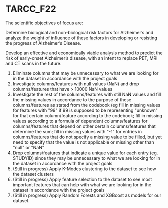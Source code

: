 # TARCC_F22

The scientific objectives of focus are:

Determine biological and non-biological risk factors for Alzheimer’s and analyze the weight of influence of these factors in developing or resisting the progress of Alzheimer’s Disease.

Develop an effective and economically viable analysis method to predict the risk of early-onset Alzheimer’s disease, with an intent to replace PET, MRI and CT scans in the future.

1. Eliminate columns that may be unnecessary to what we are looking for in the dataset in accordance with the project goals
2. Investigate columns/features with null values (NaN) and drop columns/features that have > 10000 NaN values 
3. Investigate the rest of the columns/features with still NaN values and fill the missing values in accordance to the purpose of these columns/features as stated from the codebook (eg fill in missing values for features with "99" if 99 is supposed to be representing "unknown" for that certain column/feature according to the codebook; fill in missing values according to a formula of dependent columns/features for columns/features that depend on other certain columns/features that determine the sum; fill in missing values with "-1" for entries in columns/features that do not specify a missing value to be filled, but yet need to specify that the value is not applicable or missing other than "null" or "NaN"
4. Drop columns/features that indicate a unique value for each entry (eg. STUDYID) since they may be unnecessary to what we are looking for in the dataset in accordance with the project goals 
5. (Still in progress) Apply K-Modes clustering to the dataset to see how the dataset clusters
6. (Still in progress) Apply feature selection to the dataset to see most important features that can help with what we are looking for in the dataset in accordance with the project goals
7. (Still in progress) Apply Random Forests and XGBoost as models for our dataset. 
